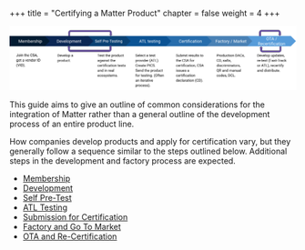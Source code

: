 +++
title = "Certifying a Matter Product"
chapter = false
weight = 4
+++

![](./imgs/product-certification-flow.png)

This guide aims to give an outline of common considerations for the
integration of Matter rather than a general outline of the development process
of an entire product line.

How companies develop products and apply for certification vary,
but they generally follow a sequence similar to the steps outlined below.
Additional steps in the development and factory process are expected.

- [Membership](./membership.md)
- [Development](./development.md)
- [Self Pre-Test](./self-pre-test.md)
- [ATL Testing](./atl-testing.md)
- [Submission for Certification](./submission-for-certification.md)
- [Factory and Go To Market](./factory-market.md)
- [OTA and Re-Certification](./ota-recert.md)
